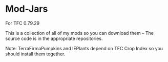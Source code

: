 Mod-Jars
================

For TFC 0.79.29

This is a collection of all of my mods so you can download them – The source code is in the appropriate repositories.

Note: TerraFirmaPumpkins and IEPlants depend on TFC Crop Index so you should install them together.
